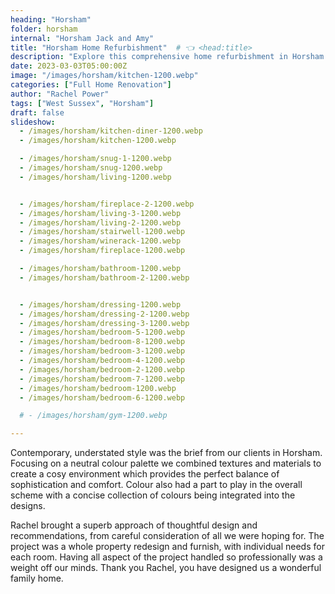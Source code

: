 ```yaml
---
heading: "Horsham"
folder: horsham
internal: "Horsham Jack and Amy"
title: "Horsham Home Refurbishment"  # 👈 <head:title>
description: "Explore this comprehensive home refurbishment in Horsham. Complete renovation brings modern luxury and improved flow to this charming family property in West Sussex." # 👈 preview
date: 2023-03-03T05:00:00Z
image: "/images/horsham/kitchen-1200.webp"
categories: ["Full Home Renovation"]
author: "Rachel Power"
tags: ["West Sussex", "Horsham"]
draft: false
slideshow:
  - /images/horsham/kitchen-diner-1200.webp
  - /images/horsham/kitchen-1200.webp

  - /images/horsham/snug-1-1200.webp
  - /images/horsham/snug-1200.webp
  - /images/horsham/living-1200.webp


  - /images/horsham/fireplace-2-1200.webp
  - /images/horsham/living-3-1200.webp
  - /images/horsham/living-2-1200.webp
  - /images/horsham/stairwell-1200.webp
  - /images/horsham/winerack-1200.webp
  - /images/horsham/fireplace-1200.webp

  - /images/horsham/bathroom-1200.webp
  - /images/horsham/bathroom-2-1200.webp


  - /images/horsham/dressing-1200.webp
  - /images/horsham/dressing-2-1200.webp
  - /images/horsham/dressing-3-1200.webp
  - /images/horsham/bedroom-5-1200.webp
  - /images/horsham/bedroom-8-1200.webp
  - /images/horsham/bedroom-3-1200.webp
  - /images/horsham/bedroom-4-1200.webp
  - /images/horsham/bedroom-2-1200.webp
  - /images/horsham/bedroom-7-1200.webp
  - /images/horsham/bedroom-1200.webp
  - /images/horsham/bedroom-6-1200.webp

  # - /images/horsham/gym-1200.webp

---
```


Contemporary, understated style was the brief from our clients in Horsham.  Focusing on a neutral colour palette we combined textures and materials to create a cosy environment which provides the perfect balance of sophistication and comfort.  Colour also had a part to play in the overall scheme with a concise collection of colours being integrated into the designs.


<Testimonial link="https://www.houzz.co.uk/viewReview/1852179/rachel-power-design-review">
Rachel brought a superb approach of thoughtful design and recommendations, from careful consideration of all we were hoping for.
The project was a whole property redesign and furnish, with individual needs for each room. Having all aspect of the project handled so professionally was a weight off our minds. Thank you Rachel, you have designed us a wonderful family home.
</Testimonial>